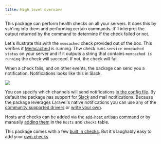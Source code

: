```yaml
---
title: High level overview
---
```


This package can perform health checks on all your servers. It does this by ssh'ing into them and performing certain commands. It'll interpret the output returned by the command to determine if the check failed or not.

Let's illustrate this with the `memcached` check provided out of the box. This verifies if [Memcached](https://memcached.org/) is running. Thw check runs `service memcached status` on your server and if it outputs a string that contains `memcached is running` the check will succeed. If not, the check will fail.

When a check fails, and on other events, the package can send you a notification. Notifications looks like this in Slack.
 
<img src="/images/server-monitor/check-failing.jpg">
 
You can specify which channels will send notifications [in the config file](https://docs.spatie.be/laravel-server-monitor/v1/installation-and-setup#basic-installation). By default the package has support for [Slack](https://slack.com/) and mail notifications. Because the package leverages Laravel's native notifications you can use any of the [community supported drivers](https://github.com/laravel-notification-channels) or [write your own](https://laravel.com/docs/5.4/notifications#custom-channels).
 
Hosts and checks can be added via the [`add-host` artisan command](https://docs.spatie.be/laravel-server-monitor/v1/monitoring-basics/managing-hosts#adding-hosts) or by manually [adding them](https://docs.spatie.be/laravel-server-monitor/v1/advanced-usage/manually-modifying-hosts-and-checks) in the `hosts` and `checks` table.

This package comes with a few [built in checks](https://docs.spatie.be/laravel-server-monitor/v1/monitoring-basics/built-in-checks). But it's laughably easy to add your [own checks](https://docs.spatie.be/laravel-server-monitor/v1/monitoring-basics/writing-your-own-checks).
